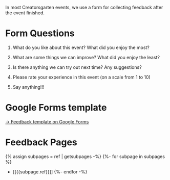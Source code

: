 In most Creatorsgarten events, we use a form for collecting feedback after the event finished.

# Form Questions

1. What do you like about this event? What did you enjoy the most?

2. What are some things we can improve? What did you enjoy the least?

3. Is there anything we can try out next time? Any suggestions?

4. Please rate your experience in this event (on a scale from 1 to 10)

5. Say anything!!!

# Google Forms template

[&rarr; Feedback template on Google Forms](https://docs.google.com/forms/d/e/1FAIpQLScKIdMybaZNWKYhO5nOxzBgM-YzPagF27qlTJarVe3yvHXKEg/viewform?usp=sf_link)

# Feedback Pages

{% assign subpages = ref | getsubpages -%}
{%- for subpage in subpages %}
- [[{{subpage.ref}}]]
{%- endfor -%}
